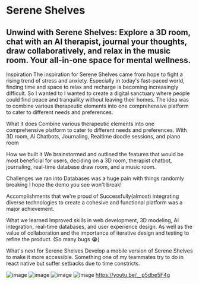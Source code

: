 # Serene Shelves
## Unwind with Serene Shelves: Explore a 3D room, chat with an AI therapist, journal your thoughts, draw collaboratively, and relax in the music room. Your all-in-one space for mental wellness.

Inspiration
The inspiration for Serene Shelves came from hope to fight a rising trend of stress and anxiety. Especially in today's fast-paced world, finding time and space to relax and recharge is becoming increasingly difficult. So I wanted to I wanted to create a digital sanctuary where people could find peace and tranquility without leaving their homes. The idea was to combine various therapeutic elements into one comprehensive platform to cater to different needs and preferences.

What it does
Combine various therapeutic elements into one comprehensive platform to cater to different needs and preferences. With 3D room, Ai Chatbots, Journaling, Realtime doodle sessions, and piano room

How we built it
We brainstormed and outlined the features that would be most beneficial for users, deciding on a 3D room, therapist chatbot, journaling, real-time database draw room, and a music room.

Challenges we ran into
Databases was a huge pain with things randomly breaking I hope the demo you see won't break!

Accomplishments that we're proud of
Successfully(almost) integrating diverse technologies to create a cohesive and functional platform was a major achievement.

What we learned
Improved skills in web development, 3D modeling, AI integration, real-time databases, and user experience design. As well as the value of collaboration and the importance of iterative design and testing to refine the product. (So many bugs 😭)

What's next for Serene Shelves
Develop a mobile version of Serene Shelves to make it more accessible. Something one of my teammates try to do in react native but suffer setbacks due to time constricts.

![image](https://github.com/user-attachments/assets/b904e2fa-61fe-49f2-bfa5-2af13c8afe00)
![image](https://github.com/user-attachments/assets/76f355a5-646a-41bb-9b65-1695994a8dda)
![image](https://github.com/user-attachments/assets/bc2162ff-2fe2-4faf-a471-2ec950cf562d)
![image](https://github.com/user-attachments/assets/c77063b8-481c-4240-8018-ac7b6695a3dd)
https://youtu.be/__p5dbe5F4g
